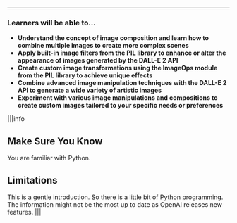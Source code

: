 ---

### Learners will be able to...
- **Understand the concept of image composition and learn how to combine multiple images to create more complex scenes**
- **Apply built-in image filters from the PIL library to enhance or alter the appearance of images generated by the DALL-E 2 API**
- **Create custom image transformations using the ImageOps module from the PIL library to achieve unique effects**
- **Combine advanced image manipulation techniques with the DALL-E 2 API to generate a wide variety of artistic images**
- **Experiment with various image manipulations and compositions to create custom images tailored to your specific needs or preferences**


|||info
## Make Sure You Know
You are familiar with Python.

## Limitations
This is a gentle introduction. So there is a little bit of Python programming. The information might not be the most up to date as OpenAI releases new features.
|||